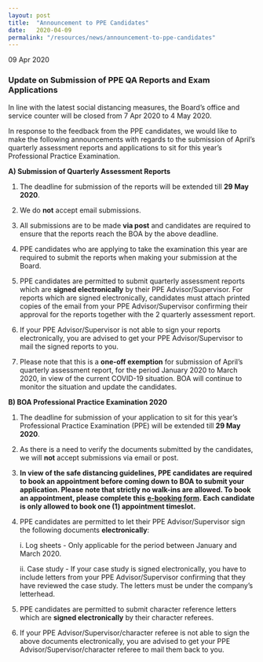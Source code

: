 ```yaml
---
layout: post
title:  "Announcement to PPE Candidates"
date:   2020-04-09
permalink: "/resources/news/announcement-to-ppe-candidates"
---
```

09 Apr 2020

### **Update on Submission of PPE QA Reports and Exam Applications**

In line with the latest social distancing measures, the Board’s office and service counter will be closed from 7 Apr 2020 to 4 May 2020. 

In response to the feedback from the PPE candidates, we would like to make the following announcements with regards to the submission of April’s quarterly assessment reports and applications to sit for this year’s Professional Practice Examination. 

**A)	Submission of Quarterly Assessment Reports** 

1.	The deadline for submission of the reports will be extended till **29 May 2020**. 

2.	We do **not** accept email submissions.

3.	All submissions are to be made **via post** and candidates are required to ensure that the reports reach the BOA by the above deadline.

4.	PPE candidates who are applying to take the examination this year are required to submit the reports when making your submission at the Board. 

5.	PPE candidates are permitted to submit quarterly assessment reports which are **signed electronically** by their PPE Advisor/Supervisor. For reports which are signed electronically, candidates must attach printed copies of the email from your PPE Advisor/Supervisor confirming their approval for the reports together with the 2 quarterly assessment report. 

6.	If your PPE Advisor/Supervisor is not able to sign your reports electronically, you are advised to get your PPE Advisor/Supervisor to mail the signed reports to you. 

7.	Please note that this is a **one-off exemption** for submission of April’s quarterly assessment report, for the period January 2020 to March 2020, in view of the current COVID-19 situation. BOA will continue to monitor the situation and update the candidates. 

**B)	BOA Professional Practice Examination 2020**

1.	The deadline for submission of your application to sit for this year’s Professional Practice Examination (PPE) will be extended till **29 May 2020**. 

2.	As there is a need to verify the documents submitted by the candidates, we will **not** accept submissions via email or post. 

3.	**In view of the safe distancing guidelines, PPE candidates are required to book an appointment before coming down to BOA to submit your application. Please note that strictly no walk-ins are allowed. To book an appointment, please complete this [e-booking form]( https://forms.gle/1SYURXdR7dj4sGMi9). Each candidate is only allowed to book one (1) appointment timeslot.** 

4.	PPE candidates are permitted to let their PPE Advisor/Supervisor sign the following documents **electronically**:

    i.  Log sheets - Only applicable for the period between January and March 2020.

    ii. Case study -  If your case study is signed electronically, you have to include letters from  your PPE Advisor/Supervisor confirming that they have reviewed the case study. The letters must be under the company’s letterhead.  

5.	PPE candidates are permitted to submit character reference letters which are **signed electronically** by their character referees. 

6.	If your PPE Advisor/Supervisor/character referee is not able to sign the above documents electronically, you are advised to get your PPE Advisor/Supervisor/character referee to mail them back to you.
